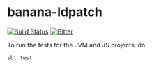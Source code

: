 banana-ldpatch
==============

[![Build Status](https://secure.travis-ci.org/betehess/banana-rdf-example.png)](http://travis-ci.org/betehess/banana-rdf-example) [![Gitter](https://badges.gitter.im/Join%20Chat.svg)](https://gitter.im/w3c/banana-rdf?utm_source=badge&utm_medium=badge&utm_campaign=pr-badge&utm_content=badge)

To run the tests for the JVM and JS projects, do

```
sbt test
```

